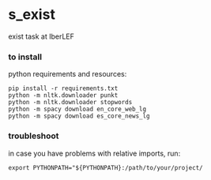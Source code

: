 # s_exist
exist task at IberLEF


### to install
python requirements and resources:
```
pip install -r requirements.txt
python -m nltk.downloader punkt
python -m nltk.downloader stopwords
python -m spacy download en_core_web_lg
python -m spacy download es_core_news_lg
``` 

### troubleshoot
in case you have problems with relative imports, run:
```
export PYTHONPATH="${PYTHONPATH}:/path/to/your/project/
```